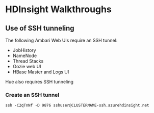 # HDInsight Walkthroughs

## Use of SSH tunneling

The following Ambari Web UIs require an SSH tunnel:
- JobHistory
- NameNode
- Thread Stacks
- Oozie web UI
- HBase Master and Logs UI

Hue also requires SSH tunneling

### Create an SSH tunnel
```
ssh -C2qTnNf -D 9876 sshuser@CLUSTERNAME-ssh.azurehdinsight.net
```


